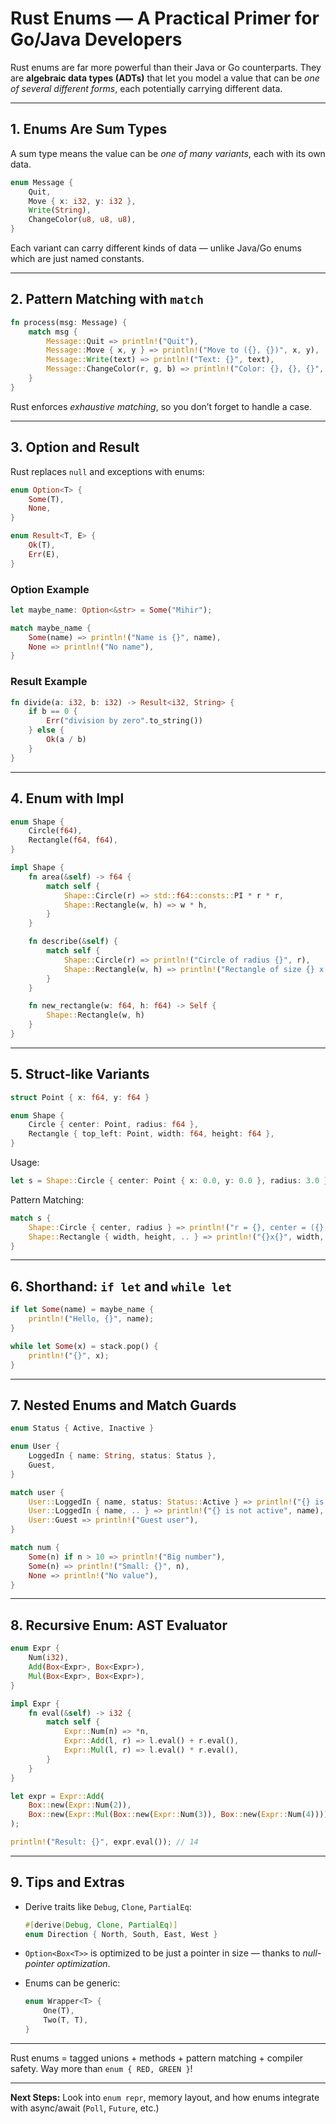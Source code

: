 # Rust Enums — A Practical Primer for Go/Java Developers

Rust enums are far more powerful than their Java or Go counterparts. They are **algebraic data types (ADTs)** that let you model a value that can be *one of several different forms*, each potentially carrying different data.

---

## 1. Enums Are Sum Types

A sum type means the value can be *one of many variants*, each with its own data.

```rust
enum Message {
    Quit,
    Move { x: i32, y: i32 },
    Write(String),
    ChangeColor(u8, u8, u8),
}
```

Each variant can carry different kinds of data — unlike Java/Go enums which are just named constants.

---

## 2. Pattern Matching with `match`

```rust
fn process(msg: Message) {
    match msg {
        Message::Quit => println!("Quit"),
        Message::Move { x, y } => println!("Move to ({}, {})", x, y),
        Message::Write(text) => println!("Text: {}", text),
        Message::ChangeColor(r, g, b) => println!("Color: {}, {}, {}", r, g, b),
    }
}
```

Rust enforces *exhaustive matching*, so you don’t forget to handle a case.

---

## 3. Option and Result

Rust replaces `null` and exceptions with enums:

```rust
enum Option<T> {
    Some(T),
    None,
}

enum Result<T, E> {
    Ok(T),
    Err(E),
}
```

### Option Example

```rust
let maybe_name: Option<&str> = Some("Mihir");

match maybe_name {
    Some(name) => println!("Name is {}", name),
    None => println!("No name"),
}
```

### Result Example

```rust
fn divide(a: i32, b: i32) -> Result<i32, String> {
    if b == 0 {
        Err("division by zero".to_string())
    } else {
        Ok(a / b)
    }
}
```

---

## 4. Enum with Impl

```rust
enum Shape {
    Circle(f64),
    Rectangle(f64, f64),
}

impl Shape {
    fn area(&self) -> f64 {
        match self {
            Shape::Circle(r) => std::f64::consts::PI * r * r,
            Shape::Rectangle(w, h) => w * h,
        }
    }

    fn describe(&self) {
        match self {
            Shape::Circle(r) => println!("Circle of radius {}", r),
            Shape::Rectangle(w, h) => println!("Rectangle of size {} x {}", w, h),
        }
    }

    fn new_rectangle(w: f64, h: f64) -> Self {
        Shape::Rectangle(w, h)
    }
}
```

---

## 5. Struct-like Variants

```rust
struct Point { x: f64, y: f64 }

enum Shape {
    Circle { center: Point, radius: f64 },
    Rectangle { top_left: Point, width: f64, height: f64 },
}
```

Usage:

```rust
let s = Shape::Circle { center: Point { x: 0.0, y: 0.0 }, radius: 3.0 };
```

Pattern Matching:

```rust
match s {
    Shape::Circle { center, radius } => println!("r = {}, center = ({}, {})", radius, center.x, center.y),
    Shape::Rectangle { width, height, .. } => println!("{}x{}", width, height),
}
```

---

## 6. Shorthand: `if let` and `while let`

```rust
if let Some(name) = maybe_name {
    println!("Hello, {}", name);
}

while let Some(x) = stack.pop() {
    println!("{}", x);
}
```

---

## 7. Nested Enums and Match Guards

```rust
enum Status { Active, Inactive }

enum User {
    LoggedIn { name: String, status: Status },
    Guest,
}

match user {
    User::LoggedIn { name, status: Status::Active } => println!("{} is active", name),
    User::LoggedIn { name, .. } => println!("{} is not active", name),
    User::Guest => println!("Guest user"),
}

match num {
    Some(n) if n > 10 => println!("Big number"),
    Some(n) => println!("Small: {}", n),
    None => println!("No value"),
}
```

---

## 8. Recursive Enum: AST Evaluator

```rust
enum Expr {
    Num(i32),
    Add(Box<Expr>, Box<Expr>),
    Mul(Box<Expr>, Box<Expr>),
}

impl Expr {
    fn eval(&self) -> i32 {
        match self {
            Expr::Num(n) => *n,
            Expr::Add(l, r) => l.eval() + r.eval(),
            Expr::Mul(l, r) => l.eval() * r.eval(),
        }
    }
}

let expr = Expr::Add(
    Box::new(Expr::Num(2)),
    Box::new(Expr::Mul(Box::new(Expr::Num(3)), Box::new(Expr::Num(4)))),
);

println!("Result: {}", expr.eval()); // 14
```

---

## 9. Tips and Extras

* Derive traits like `Debug`, `Clone`, `PartialEq`:

  ```rust
  #[derive(Debug, Clone, PartialEq)]
  enum Direction { North, South, East, West }
  ```

* `Option<Box<T>>` is optimized to be just a pointer in size — thanks to *null-pointer optimization*.

* Enums can be generic:

  ```rust
  enum Wrapper<T> {
      One(T),
      Two(T, T),
  }
  ```

---

Rust enums = tagged unions + methods + pattern matching + compiler safety. Way more than `enum { RED, GREEN }`!

---

**Next Steps:** Look into `enum repr`, memory layout, and how enums integrate with async/await (`Poll`, `Future`, etc.)
